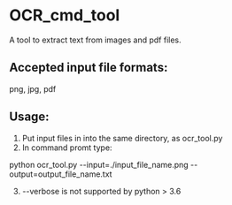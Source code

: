 # OCR_cmd_tool
 
 A tool to extract text from images and pdf files.

## Accepted input file formats: 
 png, jpg, pdf

## Usage:


 1. Put input files in into the same directory, as ocr_tool.py
 2. In command promt type:

 python ocr_tool.py --input=./input_file_name.png --output=output_file_name.txt

 3. --verbose is not supported by python > 3.6
